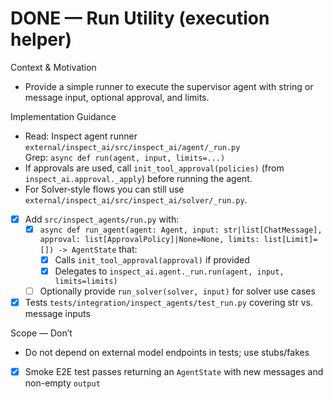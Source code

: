 # DONE — Run Utility (execution helper)

Context & Motivation
- Provide a simple runner to execute the supervisor agent with string or message input, optional approval, and limits.

Implementation Guidance
- Read: Inspect agent runner `external/inspect_ai/src/inspect_ai/agent/_run.py`  
  Grep: `async def run(agent, input, limits=...)`
- If approvals are used, call `init_tool_approval(policies)` (from `inspect_ai.approval._apply`) before running the agent.
- For Solver‑style flows you can still use `external/inspect_ai/src/inspect_ai/solver/_run.py`.

- [x] Add `src/inspect_agents/run.py` with:
  - [x] `async def run_agent(agent: Agent, input: str|list[ChatMessage], approval: list[ApprovalPolicy]|None=None, limits: list[Limit]=[]) -> AgentState` that:
    - [x] Calls `init_tool_approval(approval)` if provided
    - [x] Delegates to `inspect_ai.agent._run.run(agent, input, limits=limits)`
  - [ ] Optionally provide `run_solver(solver, input)` for solver use cases
- [x] Tests `tests/integration/inspect_agents/test_run.py` covering str vs. message inputs

Scope — Don’t
- Do not depend on external model endpoints in tests; use stubs/fakes

- [x] Smoke E2E test passes returning an `AgentState` with new messages and non-empty `output`
